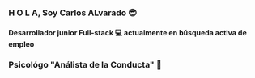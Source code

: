 ### H O L A, Soy Carlos ALvarado 😎
#### Desarrollador junior Full-stack 💻 actualmente en **búsqueda activa** de empleo
### Psicológo "Análista de la Conducta" 🧠

<!--
#### Actualmente me dedico a:
- Estudio arduamente para FullStack Devs 👉🏻 LaunchX-Innovaccion Virtual [Microsoft]
- Afianzar e investigar principios, patrones buenas prácticas y metodologías de desarrollo web y programación
- Trabajo para hacer una interdisciplina entre la programación, IA y la Psicología.
___
